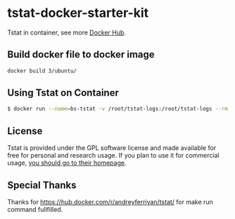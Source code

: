 # tstat-docker-starter-kit

Tstat in container, see more [Docker Hub](https://hub.docker.com/r/blacksourcez/tstat/).

## Build docker file to docker image

```bash
docker build 3/ubuntu/
```
## Using Tstat on Container

```bash
$ docker run --name=bs-tstat -v /root/tstat-logs:/root/tstat-logs --rm --net=host -it blacksource/tstat tstat -l -i eth0 -s /root/tstat-logs
```

## License

Tstat is provided under the GPL software license and made available for free for personal and research usage. If you plan to use it for commercial usage, [you should go to their homepage](http://tstat.polito.it/software.php). 


## Special Thanks

Thanks for https://hub.docker.com/r/andreyferriyan/tstat/ for make run command fullfilled.
